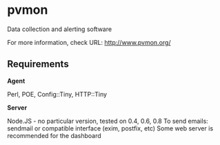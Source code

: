 pvmon
=====

Data collection and alerting software

For more information, check URL: http://www.pvmon.org/

Requirements
------------

**Agent**

Perl, POE, Config::Tiny, HTTP::Tiny

**Server**

Node.JS - no particular version, tested on 0.4, 0.6, 0.8
To send emails: sendmail or compatible interface (exim, postfix, etc)
Some web server is recommended for the dashboard


